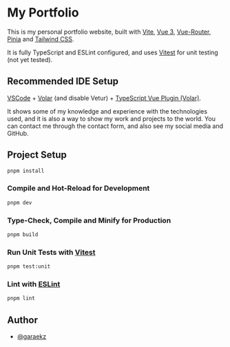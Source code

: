 # My Portfolio

This is my personal portfolio website, built with [Vite](https://vitejs.dev/), [Vue 3](https://v3.vuejs.org/), [Vue-Router](https://router.vuejs.org/), [Pinia](https://pinia.vuejs.org/) and [Tailwind CSS](https://tailwindcss.com/).

It is fully TypeScript and ESLint configured, and uses [Vitest](https://vitest.dev/) for unit testing (not yet tested).

## Recommended IDE Setup

[VSCode](https://code.visualstudio.com/) + [Volar](https://marketplace.visualstudio.com/items?itemName=Vue.volar) (and disable Vetur) + [TypeScript Vue Plugin (Volar)](https://marketplace.visualstudio.com/items?itemName=Vue.vscode-typescript-vue-plugin).

It shows some of my knowledge and experience with the technologies used, and it is also a way to show my work and projects to the world. You can contact me through the contact form, and also see my social media and GitHub.

## Project Setup

```sh
pnpm install
```

### Compile and Hot-Reload for Development

```sh
pnpm dev
```

### Type-Check, Compile and Minify for Production

```sh
pnpm build
```

### Run Unit Tests with [Vitest](https://vitest.dev/)

```sh
pnpm test:unit
```

### Lint with [ESLint](https://eslint.org/)

```sh
pnpm lint
```

## Author

- [@garaekz](https://www.github.com/garaekz)
